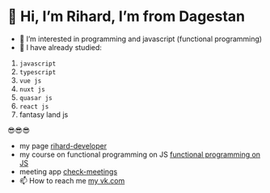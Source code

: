 # 👋 Hi, I’m Rihard, I’m from Dagestan
- 👀 I’m interested in programming and javascript (functional programming)
- 🌱 I have already studied:
1. `javascript` 
2. `typescript`
3. `vue js`
4. `nuxt js` 
5. `quasar js`
6. `react js`
7. fantasy land js

😎😎😎
- my page [rihard-developer](https://rihard-developer.ru/)
- my course on functional programming on JS [functional programming on JS](https://rihard-developer.ru/course/)
- meeting app [check-meetings](https://check-meetings.ru/)
- 📫 How to reach me [my vk.com](https://vk.com/id493337055)
